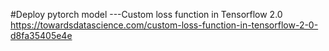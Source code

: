#Deploy pytorch model
---Custom loss function in Tensorflow 2.0
https://towardsdatascience.com/custom-loss-function-in-tensorflow-2-0-d8fa35405e4e
